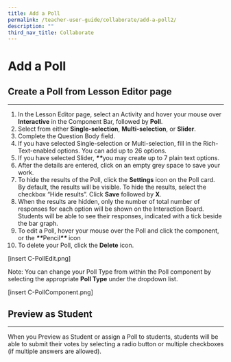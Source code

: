 ```yaml
---
title: Add a Poll
permalink: /teacher-user-guide/collaborate/add-a-poll2/
description: ""
third_nav_title: Collaborate
---
```

<h1 id="add-a-poll">Add a Poll</h1>
<h2 id="-create-a-poll-from-lesson-editor-page-"><strong>Create a Poll from Lesson Editor page</strong></h2>
<hr>
<ol>
<li>In the Lesson Editor page, select an Activity and hover your mouse over <strong>Interactive</strong> in the Component Bar, followed by <strong>Poll</strong>. </li>
<li>Select from either <strong>Single-selection</strong>, <strong>Multi-selection</strong>, or <strong>Slider</strong>.</li>
<li>Complete the Question Body field.</li>
<li>If you have selected Single-selection or Multi-selection, fill in the Rich-Text-enabled options. You can add up to 26 options. </li>
<li>If you have selected Slider, <strong><strong><strong><strong><strong><strong><strong><strong><strong><strong><strong><strong><em>**</em></strong></strong></strong></strong></strong></strong></strong></strong></strong></strong></strong></strong>you may create up to 7 plain text options.</li>
<li>After the details are entered, click on an empty grey space to save your work.</li>
<li>To hide the results of the Poll, click the <strong>Settings</strong> icon on the Poll card. By default, the results will be visible. To hide the results, select the checkbox “Hide results”. Click <strong>Save</strong> followed by <strong>X</strong>.</li>
<li>When the results are hidden, only the number of total number of responses for each option will be shown on the Interaction Board. Students will be able to see their responses, indicated with a tick beside the bar graph.</li>
<li>To edit a Poll, hover your mouse over the Poll and click the component, or the <strong><strong><em>**</em></strong></strong>Pencil<strong><strong><em>**</em></strong></strong> icon </li>
<li>To delete your Poll, click the <strong>Delete</strong> icon.</li>
</ol>
<p>[insert C-PollEdit.png]</p>
<p>Note: You can change your Poll Type from within the Poll component by selecting the appropriate <strong>Poll Type</strong> under the dropdown list.</p>
<p>[insert C-PollComponent.png]</p>
<h2 id="-preview-as-student-"><strong>Preview as Student</strong></h2>
<hr>
<p>When you Preview as Student or assign a Poll to students, students will be able to submit their votes by selecting a radio button or multiple checkboxes (if multiple answers are allowed).</p>
